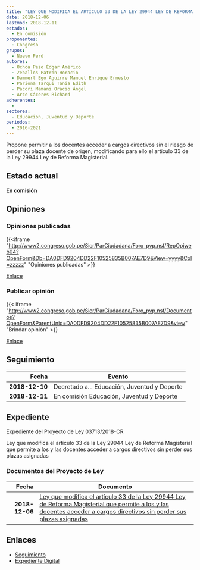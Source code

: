 ```yaml
---
title: "LEY QUE MODIFICA EL ARTÍCULO 33 DE LA LEY 29944 LEY DE REFORMA MAGISTERIAL QUE PERMITE A LOS Y LAS DOCENTES ACCEDER A CARGOS DIRECTIVOS SIN PERDER SUS PLAZAS ASIGNADAS"
date: 2018-12-06
lastmod: 2018-12-11
estados: 
  - En comisión
proponentes: 
  - Congreso
grupos: 
  - Nuevo Perú
autores: 
  - Ochoa Pezo Édgar Américo
  - Zeballos Patrón Horacio
  - Dammert Ego Aguirre Manuel Enrique Ernesto
  - Pariona Tarqui Tania Edith
  - Pacori Mamani Oracio Ángel
  - Arce Cáceres Richard
adherentes: 
  - 
sectores: 
  - Educación, Juventud y Deporte
periodos: 
  - 2016-2021
---
```


Propone permitir a los docentes acceder a cargos directivos sin el riesgo de perder su plaza docente de origen, modificando para ello el artículo 33 de la Ley 29944 Ley de Reforma Magisterial.


## Estado actual

**En comisión**

## Opiniones

### Opiniones publicadas

{{<iframe "http://www2.congreso.gob.pe/Sicr/ParCiudadana/Foro_pvp.nsf/RepOpiweb04?OpenForm&Db=DA0DFD9204DD22F10525835B007AE7D9&View=yyyy&Col=zzzzz" "Opiniones publicadas" >}}

[Enlace](http://www2.congreso.gob.pe/Sicr/ParCiudadana/Foro_pvp.nsf/RepOpiweb04?OpenForm&Db=DA0DFD9204DD22F10525835B007AE7D9&View=yyyy&Col=zzzzz)
### Publicar opinión

{{< iframe "http://www2.congreso.gob.pe/Sicr/ParCiudadana/Foro_pvp.nsf/Documentos?OpenForm&ParentUnid=DA0DFD9204DD22F10525835B007AE7D9&view" "Brindar opinión" >}}

[Enlace](http://www2.congreso.gob.pe/Sicr/ParCiudadana/Foro_pvp.nsf/Documentos?OpenForm&ParentUnid=DA0DFD9204DD22F10525835B007AE7D9&view)

## Seguimiento

| Fecha | Evento |
|------:|--------|
| **2018-12-10** | Decretado a... Educación, Juventud y Deporte|
| **2018-12-11** | En comisión Educación, Juventud y Deporte|


## Expediente

Expediente del Proyecto de Ley 03713/2018-CR

Ley que modifica el artículo 33 de la Ley 29944 Ley de Reforma Magisterial que permite a los y las docentes acceder a cargos directivos sin perder sus plazas asignadas


### Documentos del Proyecto de Ley

| Fecha | Documento |
|------:|--------|
| **2018-12-06** | [Ley que modifica el artículo 33 de la Ley 29944 Ley de Reforma Magisterial que permite a los y las docentes acceder a cargos directivos sin perder sus plazas asignadas](http://www.leyes.congreso.gob.pe/Documentos/2016_2021/Proyectos_de_Ley_y_de_Resoluciones_Legislativas/PL0371320181206.pdf) |

## Enlaces 

- [Seguimiento](http://www2.congreso.gob.pe/Sicr/TraDocEstProc/CLProLey2016.nsf/f7fff46988ca05b1052578e100829cc7/3f2bc5e423d82c190525835c005f979c?OpenDocument)
- [Expediente Digital](http://www2.congreso.gob.pe/Sicr/TraDocEstProc/CLProLey2016.nsf/f7fff46988ca05b1052578e100829cc7/3f2bc5e423d82c190525835c005f979c?OpenDocument&Click=05257FB7005EB655.eb71d0cf91d8294e05256cdf006b5706/$Body/0.1C6C)
